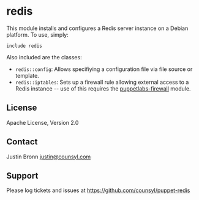 redis
=====

This module installs and configures a Redis server instance on a Debian platform.  To use, simply:

```puppet
include redis
```

Also included are the classes:

* `redis::config`: Allows specifiying a configuration file via file source or template.
* `redis::iptables`: Sets up a firewall rule allowing external access to a Redis instance -- use
   of this requires the [puppetlabs-firewall](https://github.com/puppetlabs/puppetlabs-firewall)
   module.

License
-------

Apache License, Version 2.0

Contact
-------

Justin Bronn <justin@counsyl.com>

Support
-------

Please log tickets and issues at https://github.com/counsyl/puppet-redis
